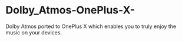 # Dolby_Atmos-OnePlus-X-
Dolby Atmos ported to OnePlus X which enables you to truly enjoy the music on your devices.
